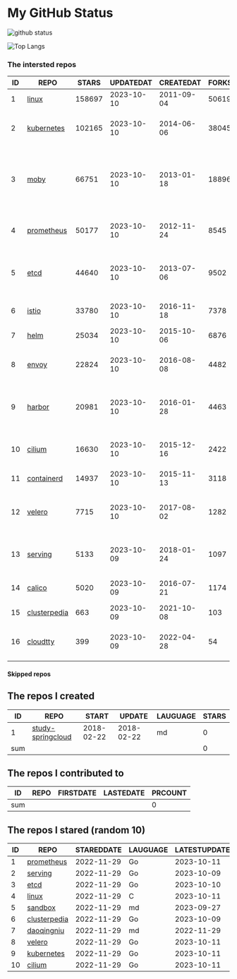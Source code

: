 # My GitHub Status

<img src="https://github-readme-stats-1.yihong0618.vercel.app/api?username=daoqingniu&show_icons=true&&&hide_title=true&count_private=true" alt="github status" />

![Top Langs](https://github-readme-stats-1.yihong0618.vercel.app/api/top-langs/?username=daoqingniu&layout=compact)

<!--START_SECTION:github_repos-->
### The intersted repos
| ID |                              REPO                               | STARS  | UPDATEDAT  | CREATEDAT  | FORKSCOUNT |                                              DESCRIPTIONS                                              |
|----|-----------------------------------------------------------------|--------|------------|------------|------------|--------------------------------------------------------------------------------------------------------|
|  1 | [linux](https://github.com/torvalds/linux)                      | 158697 | 2023-10-10 | 2011-09-04 |      50619 | Linux kernel source tree                                                                               |
|  2 | [kubernetes](https://github.com/kubernetes/kubernetes)          | 102165 | 2023-10-10 | 2014-06-06 |      38045 | Production-Grade Container Scheduling and Management                                                   |
|  3 | [moby](https://github.com/moby/moby)                            |  66751 | 2023-10-10 | 2013-01-18 |      18896 | Moby Project - a collaborative project for the container ecosystem to assemble container-based systems |
|  4 | [prometheus](https://github.com/prometheus/prometheus)          |  50177 | 2023-10-10 | 2012-11-24 |       8545 | The Prometheus monitoring system and time series database.                                             |
|  5 | [etcd](https://github.com/etcd-io/etcd)                         |  44640 | 2023-10-10 | 2013-07-06 |       9502 | Distributed reliable key-value store for the most critical data of a distributed system                |
|  6 | [istio](https://github.com/istio/istio)                         |  33780 | 2023-10-10 | 2016-11-18 |       7378 | Connect, secure, control, and observe services.                                                        |
|  7 | [helm](https://github.com/helm/helm)                            |  25034 | 2023-10-10 | 2015-10-06 |       6876 | The Kubernetes Package Manager                                                                         |
|  8 | [envoy](https://github.com/envoyproxy/envoy)                    |  22824 | 2023-10-10 | 2016-08-08 |       4482 | Cloud-native high-performance edge/middle/service proxy                                                |
|  9 | [harbor](https://github.com/goharbor/harbor)                    |  20981 | 2023-10-10 | 2016-01-28 |       4463 | An open source trusted cloud native registry project that stores, signs, and scans content.            |
| 10 | [cilium](https://github.com/cilium/cilium)                      |  16630 | 2023-10-10 | 2015-12-16 |       2422 | eBPF-based Networking, Security, and Observability                                                     |
| 11 | [containerd](https://github.com/containerd/containerd)          |  14937 | 2023-10-10 | 2015-11-13 |       3118 | An open and reliable container runtime                                                                 |
| 12 | [velero](https://github.com/vmware-tanzu/velero)                |   7715 | 2023-10-10 | 2017-08-02 |       1282 | Backup and migrate Kubernetes applications and their persistent volumes                                |
| 13 | [serving](https://github.com/knative/serving)                   |   5133 | 2023-10-09 | 2018-01-24 |       1097 | Kubernetes-based, scale-to-zero, request-driven compute                                                |
| 14 | [calico](https://github.com/projectcalico/calico)               |   5020 | 2023-10-09 | 2016-07-21 |       1174 | Cloud native networking and network security                                                           |
| 15 | [clusterpedia](https://github.com/clusterpedia-io/clusterpedia) |    663 | 2023-10-09 | 2021-10-08 |        103 | The Encyclopedia of Kubernetes clusters                                                                |
| 16 | [cloudtty](https://github.com/cloudtty/cloudtty)                |    399 | 2023-10-09 | 2022-04-28 |         54 | A Friendly Kubernetes CloudShell (Web Terminal) !                                                      |



#### Skipped repos
<!--END_SECTION:github_repos-->

<!--START_SECTION:my_github-->
## The repos I created
| ID  |                                 REPO                                 |   START    |   UPDATE   | LAUGUAGE | STARS |
|-----|----------------------------------------------------------------------|------------|------------|----------|-------|
|   1 | [study-springcloud](https://github.com/daoqingniu/study-springcloud) | 2018-02-22 | 2018-02-22 | md       |     0 |
| sum |                                                                      |            |            |          |     0 |

## The repos I contributed to
| ID  | REPO | FIRSTDATE | LASTEDATE | PRCOUNT |
|-----|------|-----------|-----------|---------|
| sum |      |           |           |       0 |

## The repos I stared (random 10)
| ID |                              REPO                               | STAREDDATE | LAUGUAGE | LATESTUPDATE |
|----|-----------------------------------------------------------------|------------|----------|--------------|
|  1 | [prometheus](https://github.com/prometheus/prometheus)          | 2022-11-29 | Go       | 2023-10-11   |
|  2 | [serving](https://github.com/knative/serving)                   | 2022-11-29 | Go       | 2023-10-09   |
|  3 | [etcd](https://github.com/etcd-io/etcd)                         | 2022-11-29 | Go       | 2023-10-10   |
|  4 | [linux](https://github.com/torvalds/linux)                      | 2022-11-29 | C        | 2023-10-11   |
|  5 | [sandbox](https://github.com/cncf/sandbox)                      | 2022-11-29 | md       | 2023-09-27   |
|  6 | [clusterpedia](https://github.com/clusterpedia-io/clusterpedia) | 2022-11-29 | Go       | 2023-10-09   |
|  7 | [daoqingniu](https://github.com/daoqingniu/daoqingniu)          | 2022-11-29 | md       | 2022-11-29   |
|  8 | [velero](https://github.com/vmware-tanzu/velero)                | 2022-11-29 | Go       | 2023-10-11   |
|  9 | [kubernetes](https://github.com/kubernetes/kubernetes)          | 2022-11-29 | Go       | 2023-10-11   |
| 10 | [cilium](https://github.com/cilium/cilium)                      | 2022-11-29 | Go       | 2023-10-11   |

<!--END_SECTION:my_github-->
